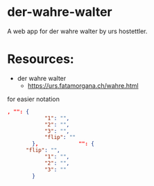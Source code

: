 # der-wahre-walter
A web app for der wahre walter by urs hostettler.

# Resources:
- der wahre walter
  - https://urs.fatamorgana.ch/wahre.html

for easier notation
```json
, "": {
            "1": "",
            "2": "",
            "3": "",
            "flip": ""
        },             "": {
      "flip": "",
            "1": "",
            "2": "",
            "3": ""
        }
```